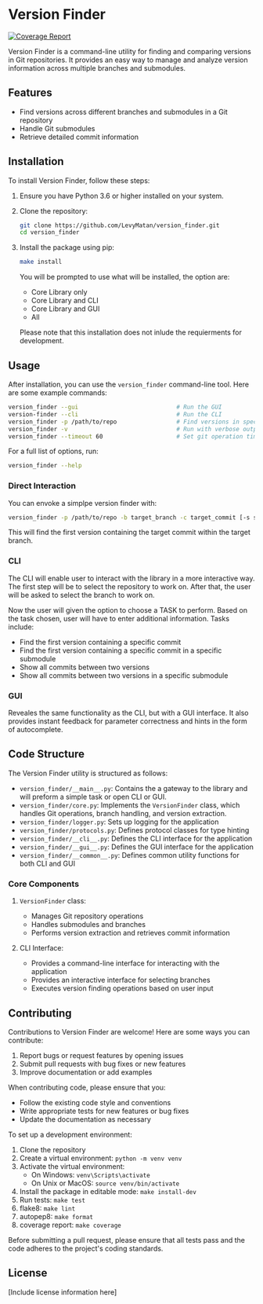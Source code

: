 
# Version Finder

[![Coverage Report](https://img.shields.io/badge/Coverage-Report-blue)](https://LevyMatan.github.io/version_finder/)

Version Finder is a command-line utility for finding and comparing versions in Git repositories. It provides an easy way to manage and analyze version information across multiple branches and submodules.

## Features

- Find versions across different branches and submodules in a Git repository
- Handle Git submodules
- Retrieve detailed commit information

## Installation

To install Version Finder, follow these steps:

1. Ensure you have Python 3.6 or higher installed on your system.
2. Clone the repository:

   ```bash
   git clone https://github.com/LevyMatan/version_finder.git
   cd version_finder
   ```

3. Install the package using pip:

   ```bash
   make install
   ```

   You will be prompted to use what will be installed, the option are:
   - Core Library only
   - Core Library and CLI
   - Core Library and GUI
   - All

   Please note that this installation does not inlude the requierments for development.

## Usage

After installation, you can use the `version_finder` command-line tool. Here are some example commands:

```bash
version_finder --gui                            # Run the GUI
version-finder --cli                            # Run the CLI
version_finder -p /path/to/repo                 # Find versions in specified repository
version_finder -v                               # Run with verbose output
version_finder --timeout 60                     # Set git operation timeout to 60 seconds
```

For a full list of options, run:

```bash
version_finder --help
```

### Direct Interaction

You can envoke a simplpe version finder with:

```bash
version_finder -p /path/to/repo -b target_branch -c target_commit [-s submodule_path]
```

This will find the first version containing the target commit within the target branch.

### CLI

The CLI will enable user to interact with the library in a more interactive way.
The first step will be to select the repository to work on.
After that, the user will be asked to select the branch to work on.

Now the user will given the option to choose a TASK to perform.
Based on the task chosen, user will have to enter additional information.
Tasks include:

- Find the first version containing a specific commit
- Find the first version containing a specific commit in a specific submodule
- Show all commits between two versions
- Show all commits between two versions in a specific submodule

### GUI

Reveales the same functionality as the CLI, but with a GUI interface.
It also provides instant feedback for parameter correctness and hints in the form of autocomplete.

## Code Structure

The Version Finder utility is structured as follows:

- `version_finder/__main__.py`: Contains the a gateway to the library and will preform a simple task or open CLI or GUI.
- `version_finder/core.py`: Implements the `VersionFinder` class, which handles Git operations, branch handling, and version extraction.
- `version_finder/logger.py`: Sets up logging for the application
- `version_finder/protocols.py`: Defines protocol classes for type hinting
- `version_finder/__cli__.py`: Defines the CLI interface for the application
- `version_finder/__gui__.py`: Defines the GUI interface for the application
- `version_finder/__common__.py`: Defines common utility functions for both CLI and GUI

### Core Components

1. `VersionFinder` class:
   - Manages Git repository operations
   - Handles submodules and branches
   - Performs version extraction and retrieves commit information

2. CLI Interface:
   - Provides a command-line interface for interacting with the application
   - Provides an interactive interface for selecting branches
   - Executes version finding operations based on user input

## Contributing

Contributions to Version Finder are welcome! Here are some ways you can contribute:

1. Report bugs or request features by opening issues
2. Submit pull requests with bug fixes or new features
3. Improve documentation or add examples

When contributing code, please ensure that you:

- Follow the existing code style and conventions
- Write appropriate tests for new features or bug fixes
- Update the documentation as necessary

To set up a development environment:

1. Clone the repository
2. Create a virtual environment: `python -m venv venv`
3. Activate the virtual environment:
   - On Windows: `venv\Scripts\activate`
   - On Unix or MacOS: `source venv/bin/activate`
4. Install the package in editable mode: `make install-dev`
5. Run tests: `make test`
6. flake8: `make lint`
7. autopep8: `make format`
8. coverage report: `make coverage`

Before submitting a pull request, please ensure that all tests pass and the code adheres to the project's coding standards.

## License

[Include license information here]

